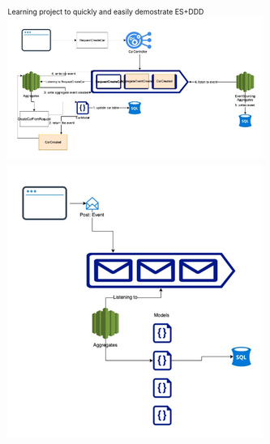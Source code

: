 Learning project to quickly and easily demostrate ES+DDD
![how everything works](https://raw.githubusercontent.com/mkcoder/learning-project/master/dddwithes/how%20everything%20works%20.jpg)

![Architecture diagram](https://github.com/mkcoder/learning-project/blob/master/how%20to.jpg?raw=true)

